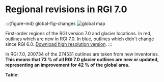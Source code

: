 # Regional revisions in RGI 7.0

:::{figure-md} global-fig-changes
<img src="https://cluster.klima.uni-bremen.de/~fmaussion/misc/rgi7_data/l3_rgi7a_plots/global_map_wrgi6_small.jpeg" alt="global map" class="bg-primary mb-1">

First-order regions of the RGI version 7.0 and glacier locations. In red, outlines which are new in RGI 7.0. In blue, outlines which didn't change since RGI 6.0. [Download high resolution version](https://cluster.klima.uni-bremen.de/~fmaussion/misc/rgi7_data/l3_rgi7a_plots/global_map_wrgi6.png).
:::

In RGI 7.0, 200734 of the 274531 outlines are taken from new inventories. **This means that 73 % of all RGI 7.0 glacier outlines are new or updated, representing an improvement for 42 % of the global area.** 

**Table:** [](regions/overview)
